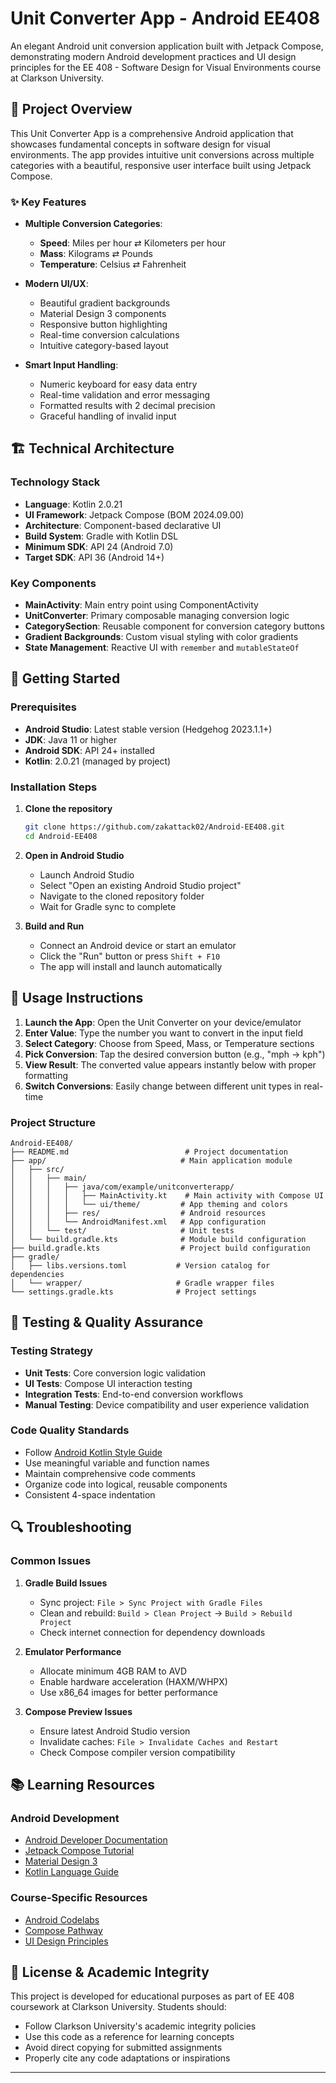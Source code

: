 # Unit Converter App - Android EE408

An elegant Android unit conversion application built with Jetpack Compose, demonstrating modern Android development practices and UI design principles for the EE 408 - Software Design for Visual Environments course at Clarkson University.

## 🎯 Project Overview

This Unit Converter App is a comprehensive Android application that showcases fundamental concepts in software design for visual environments. The app provides intuitive unit conversions across multiple categories with a beautiful, responsive user interface built using Jetpack Compose.

### ✨ Key Features

- **Multiple Conversion Categories**:
  - **Speed**: Miles per hour ⇄ Kilometers per hour
  - **Mass**: Kilograms ⇄ Pounds  
  - **Temperature**: Celsius ⇄ Fahrenheit

- **Modern UI/UX**:
  - Beautiful gradient backgrounds
  - Material Design 3 components
  - Responsive button highlighting
  - Real-time conversion calculations
  - Intuitive category-based layout

- **Smart Input Handling**:
  - Numeric keyboard for easy data entry
  - Real-time validation and error messaging
  - Formatted results with 2 decimal precision
  - Graceful handling of invalid input

## 🏗️ Technical Architecture

### Technology Stack
- **Language**: Kotlin 2.0.21
- **UI Framework**: Jetpack Compose (BOM 2024.09.00)
- **Architecture**: Component-based declarative UI
- **Build System**: Gradle with Kotlin DSL
- **Minimum SDK**: API 24 (Android 7.0)
- **Target SDK**: API 36 (Android 14+)

### Key Components
- **MainActivity**: Main entry point using ComponentActivity
- **UnitConverter**: Primary composable managing conversion logic
- **CategorySection**: Reusable component for conversion category buttons
- **Gradient Backgrounds**: Custom visual styling with color gradients
- **State Management**: Reactive UI with `remember` and `mutableStateOf`


## 🚀 Getting Started

### Prerequisites
- **Android Studio**: Latest stable version (Hedgehog 2023.1.1+)
- **JDK**: Java 11 or higher
- **Android SDK**: API 24+ installed
- **Kotlin**: 2.0.21 (managed by project)

### Installation Steps

1. **Clone the repository**
   ```bash
   git clone https://github.com/zakattack02/Android-EE408.git
   cd Android-EE408
   ```

2. **Open in Android Studio**
   - Launch Android Studio
   - Select "Open an existing Android Studio project"
   - Navigate to the cloned repository folder
   - Wait for Gradle sync to complete

3. **Build and Run**
   - Connect an Android device or start an emulator
   - Click the "Run" button or press `Shift + F10`
   - The app will install and launch automatically

## 📱 Usage Instructions

1. **Launch the App**: Open the Unit Converter on your device/emulator
2. **Enter Value**: Type the number you want to convert in the input field
3. **Select Category**: Choose from Speed, Mass, or Temperature sections
4. **Pick Conversion**: Tap the desired conversion button (e.g., "mph → kph")
5. **View Result**: The converted value appears instantly below with proper formatting
6. **Switch Conversions**: Easily change between different unit types in real-time

### Project Structure
```
Android-EE408/
├── README.md                          # Project documentation
├── app/                              # Main application module
│   ├── src/
│   │   ├── main/
│   │   │   ├── java/com/example/unitconverterapp/
│   │   │   │   ├── MainActivity.kt    # Main activity with Compose UI
│   │   │   │   └── ui/theme/         # App theming and colors
│   │   │   ├── res/                  # Android resources
│   │   │   └── AndroidManifest.xml   # App configuration
│   │   └── test/                     # Unit tests
│   └── build.gradle.kts              # Module build configuration
├── build.gradle.kts                  # Project build configuration
├── gradle/
│   ├── libs.versions.toml           # Version catalog for dependencies
│   └── wrapper/                     # Gradle wrapper files
└── settings.gradle.kts              # Project settings
```

## 🧪 Testing & Quality Assurance

### Testing Strategy
- **Unit Tests**: Core conversion logic validation
- **UI Tests**: Compose UI interaction testing  
- **Integration Tests**: End-to-end conversion workflows
- **Manual Testing**: Device compatibility and user experience validation


### Code Quality Standards
- Follow [Android Kotlin Style Guide](https://developer.android.com/kotlin/style-guide)
- Use meaningful variable and function names
- Maintain comprehensive code comments
- Organize code into logical, reusable components
- Consistent 4-space indentation

## 🔍 Troubleshooting

### Common Issues

1. **Gradle Build Issues**
   - Sync project: `File > Sync Project with Gradle Files`
   - Clean and rebuild: `Build > Clean Project` → `Build > Rebuild Project`
   - Check internet connection for dependency downloads

2. **Emulator Performance**
   - Allocate minimum 4GB RAM to AVD
   - Enable hardware acceleration (HAXM/WHPX)
   - Use x86_64 images for better performance

3. **Compose Preview Issues**
   - Ensure latest Android Studio version
   - Invalidate caches: `File > Invalidate Caches and Restart`
   - Check Compose compiler version compatibility

## 📚 Learning Resources

### Android Development
- [Android Developer Documentation](https://developer.android.com/docs)
- [Jetpack Compose Tutorial](https://developer.android.com/jetpack/compose/tutorial)
- [Material Design 3](https://m3.material.io/)
- [Kotlin Language Guide](https://kotlinlang.org/docs/reference/)

### Course-Specific Resources
- [Android Codelabs](https://codelabs.developers.google.com/?cat=Android)
- [Compose Pathway](https://developer.android.com/courses/pathways/compose)
- [UI Design Principles](https://developer.android.com/design)

## 📄 License & Academic Integrity

This project is developed for educational purposes as part of EE 408 coursework at Clarkson University. Students should:

- Follow Clarkson University's academic integrity policies
- Use this code as a reference for learning concepts
- Avoid direct copying for submitted assignments
- Properly cite any code adaptations or inspirations

---

